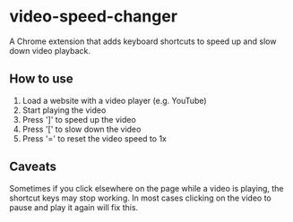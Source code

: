 # video-speed-changer

A Chrome extension that adds keyboard shortcuts to speed up and slow down video playback.

## How to use

1. Load a website with a video player (e.g. YouTube)
2. Start playing the video
3. Press ']' to speed up the video
4. Press '[' to slow down the video
5. Press '=' to reset the video speed to 1x

## Caveats

Sometimes if you click elsewhere on the page while a video is playing, the shortcut keys may stop working. In most cases clicking on the video to pause and play it again will fix this.
